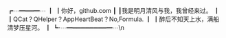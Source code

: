 ┏┄━══━┄
┃
┃你好，github.com
┃
┃我是明月清风与我，我曾经来过。
┃
┃QCat？QHelper？AppHeartBeat？No,Formula.
┃
┃醉后不知天上水，满船清梦压星河。
┃
┗·┄━════════━┄\n
